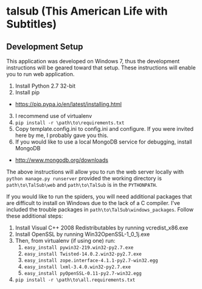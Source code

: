 talsub (This American Life with Subtitles)
=====

Development Setup
-----
This application was developed on Windows 7, thus the development instructions will be geared toward that setup. These instructions will enable you to run web application.

1. Install Python 2.7 32-bit
2. Install pip
  * https://pip.pypa.io/en/latest/installing.html
3. I recommend use of virtualenv
4. `pip install -r \path\to\requirements.txt`
5. Copy template.config.ini to config.ini and configure. If you were invited here by me, I probably gave you this.
6. If you would like to use a local MongoDB service for debugging, install MongoDB
  * http://www.mongodb.org/downloads

The above instructions will allow you to run the web server locally with `python manage.py runserver` provided the working directory is `path\to\TalSub\web` and `path\to\TalSub` is in the `PYTHONPATH`.

If you would like to run the spiders, you will need additional packages that are difficult to install on Windows due to the lack of a C compiler. I've included the trouble packages in `path\to\TalSub\windows_packages`. Follow these additional steps:

1. Install Visual C++ 2008 Redistributables by running vcredist_x86.exe
2. Install OpenSSL by running Win32OpenSSL-1\_0_1j.exe
3. Then, from virtualenv (if using one) run:
    1. `easy_install pywin32-219.win32-py2.7.exe`
    2. `easy_install Twisted-14.0.2.win32-py2.7.exe`
    3. `easy_install zope.interface-4.1.1-py2.7-win32.egg`
    4. `easy_install lxml-3.4.0.win32-py2.7.exe`
    5. `easy_install pyOpenSSL-0.11-py2.7-win32.egg`
4. `pip install -r \path\to\all.requirements.txt`